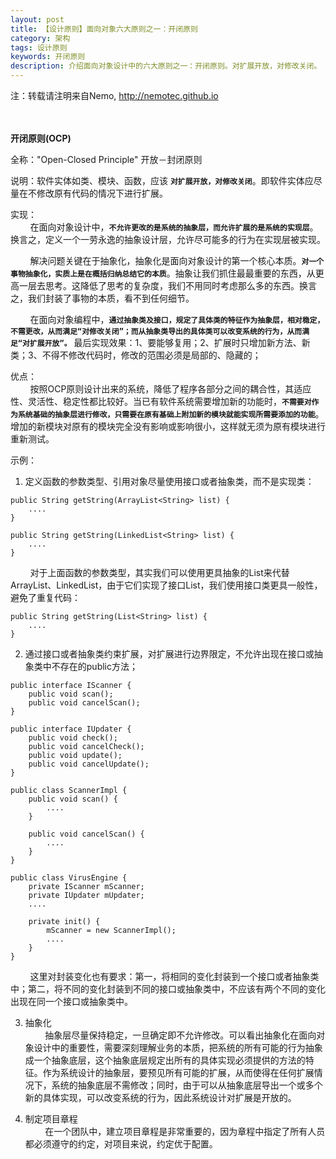 ```yaml
---
layout: post
title: 【设计原则】面向对象六大原则之一：开闭原则
category: 架构
tags: 设计原则
keywords: 开闭原则
description: 介绍面向对象设计中的六大原则之一：开闭原则。对扩展开放，对修改关闭。
---
```

注：转载请注明来自Nemo, http://nemotec.github.io  
&nbsp;  
&nbsp;  


**开闭原则(OCP)**  

全称："Open-Closed Principle" 开放－封闭原则  

说明：软件实体如类、模块、函数，应该 **``对扩展开放，对修改关闭``**。即软件实体应尽量在不修改原有代码的情况下进行扩展。  

实现：  
&nbsp;&nbsp;&nbsp;&nbsp;&nbsp;&nbsp;&nbsp;&nbsp;在面向对象设计中，**``不允许更改的是系统的抽象层，而允许扩展的是系统的实现层``**。换言之，定义一个一劳永逸的抽象设计层，允许尽可能多的行为在实现层被实现。  

&nbsp;&nbsp;&nbsp;&nbsp;&nbsp;&nbsp;&nbsp;&nbsp;解决问题关键在于抽象化，抽象化是面向对象设计的第一个核心本质。**``对一个事物抽象化，实质上是在概括归纳总结它的本质``**。抽象让我们抓住最最重要的东西，从更高一层去思考。这降低了思考的复杂度，我们不用同时考虑那么多的东西。换言之，我们封装了事物的本质，看不到任何细节。  

&nbsp;&nbsp;&nbsp;&nbsp;&nbsp;&nbsp;&nbsp;&nbsp;在面向对象编程中，**``通过抽象类及接口，规定了具体类的特征作为抽象层，相对稳定，不需更改，从而满足“对修改关闭”；而从抽象类导出的具体类可以改变系统的行为，从而满足“对扩展开放”。``** 最后实现效果：1、要能够复用；2、扩展时只增加新方法、新类；3、不得不修改代码时，修改的范围必须是局部的、隐藏的；  

优点：  
&nbsp;&nbsp;&nbsp;&nbsp;&nbsp;&nbsp;&nbsp;&nbsp;按照OCP原则设计出来的系统，降低了程序各部分之间的耦合性，其适应性、灵活性、稳定性都比较好。当已有软件系统需要增加新的功能时，**``不需要对作为系统基础的抽象层进行修改，只需要在原有基础上附加新的模块就能实现所需要添加的功能``**。增加的新模块对原有的模块完全没有影响或影响很小，这样就无须为原有模块进行重新测试。  

示例：
1. 定义函数的参数类型、引用对象尽量使用接口或者抽象类，而不是实现类：  
```
public String getString(ArrayList<String> list) {
    ....
}

public String getString(LinkedList<String> list) {
    ....
}
```
&nbsp;&nbsp;&nbsp;&nbsp;&nbsp;&nbsp;&nbsp;&nbsp;对于上面函数的参数类型，其实我们可以使用更具抽象的List来代替ArrayList、LinkedList，由于它们实现了接口List<E>，我们使用接口类更具一般性，避免了重复代码：  
```
public String getString(List<String> list) {
    ....
}
```

2. 通过接口或者抽象类约束扩展，对扩展进行边界限定，不允许出现在接口或抽象类中不存在的public方法；
```
public interface IScanner {
    public void scan();
    public void cancelScan();
}

public interface IUpdater {
    public void check();
    public void cancelCheck();
    public void update();
    public void cancelUpdate();
}

public class ScannerImpl {
    public void scan() {
        ....
    }
    
    public void cancelScan() {
        ....
    }
}

public class VirusEngine {
    private IScanner mScanner;
    private IUpdater mUpdater;
    ....

    private init() {
        mScanner = new ScannerImpl();
        ....
    }
}
```
&nbsp;&nbsp;&nbsp;&nbsp;&nbsp;&nbsp;&nbsp;&nbsp;这里对封装变化也有要求：第一，将相同的变化封装到一个接口或者抽象类中；第二，将不同的变化封装到不同的接口或抽象类中，不应该有两个不同的变化出现在同一个接口或抽象类中。  

3. 抽象化  
&nbsp;&nbsp;&nbsp;&nbsp;&nbsp;&nbsp;&nbsp;&nbsp;抽象层尽量保持稳定，一旦确定即不允许修改。可以看出抽象化在面向对象设计中的重要性，需要深刻理解业务的本质，把系统的所有可能的行为抽象成一个抽象底层，这个抽象底层规定出所有的具体实现必须提供的方法的特征。作为系统设计的抽象层，要预见所有可能的扩展，从而使得在任何扩展情况下，系统的抽象底层不需修改；同时，由于可以从抽象底层导出一个或多个新的具体实现，可以改变系统的行为，因此系统设计对扩展是开放的。  


4. 制定项目章程  
&nbsp;&nbsp;&nbsp;&nbsp;&nbsp;&nbsp;&nbsp;&nbsp;在一个团队中，建立项目章程是非常重要的，因为章程中指定了所有人员都必须遵守的约定，对项目来说，约定优于配置。


